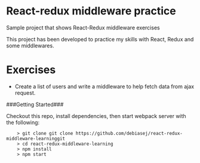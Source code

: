 # React-redux middleware practice

Sample project that shows React-Redux middleware exercises

This project has been developed to practice my skills with React, Redux and some middlewares.

# Exercises

- Create a list of users and write a middleware to help fetch data from ajax request.

###Getting Started###

Checkout this repo, install dependencies, then start webpack server with the following:

```
	> git clone git clone https://github.com/debiasej/react-redux-middleware-learninggit
	> cd react-redux-middleware-learning
	> npm install
	> npm start
```
